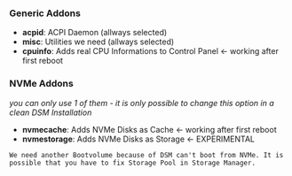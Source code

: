 ### Generic Addons

* **acpid**: ACPI Daemon (allways selected)
* **misc**: Utilities we need (allways selected)
* **cpuinfo**: Adds real CPU Informations to Control Panel <- working after first reboot

### NVMe Addons

_you can only use 1 of them - it is only possible to change this option in a clean DSM Installation_

* **nvmecache**: Adds NVMe Disks as Cache <- working after first reboot
* **nvmestorage**: Adds NVMe Disks as Storage <- EXPERIMENTAL

`We need another Bootvolume because of DSM can't boot from NVMe. It is possible that you have to fix Storage Pool in Storage Manager.`